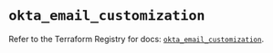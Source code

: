 # `okta_email_customization`

Refer to the Terraform Registry for docs: [`okta_email_customization`](https://registry.terraform.io/providers/okta/okta/4.14.1/docs/resources/email_customization).
